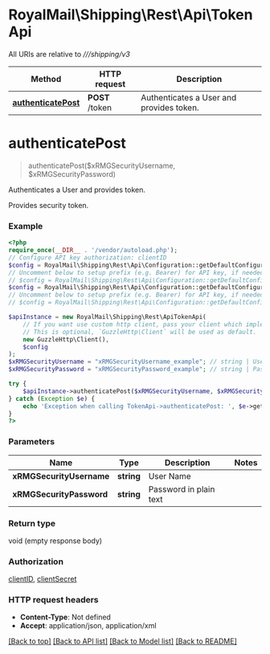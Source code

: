 # RoyalMail\Shipping\Rest\Api\TokenApi

All URIs are relative to *///shipping/v3*

Method | HTTP request | Description
------------- | ------------- | -------------
[**authenticatePost**](TokenApi.md#authenticatePost) | **POST** /token | Authenticates a User and provides token.

# **authenticatePost**
> authenticatePost($xRMGSecurityUsername, $xRMGSecurityPassword)

Authenticates a User and provides token.

Provides security token.

### Example
```php
<?php
require_once(__DIR__ . '/vendor/autoload.php');
// Configure API key authorization: clientID
$config = RoyalMail\Shipping\Rest\Api\Configuration::getDefaultConfiguration()->setApiKey('X-IBM-Client-Id', 'YOUR_API_KEY');
// Uncomment below to setup prefix (e.g. Bearer) for API key, if needed
// $config = RoyalMail\Shipping\Rest\Api\Configuration::getDefaultConfiguration()->setApiKeyPrefix('X-IBM-Client-Id', 'Bearer');// Configure API key authorization: clientSecret
$config = RoyalMail\Shipping\Rest\Api\Configuration::getDefaultConfiguration()->setApiKey('X-IBM-Client-Secret', 'YOUR_API_KEY');
// Uncomment below to setup prefix (e.g. Bearer) for API key, if needed
// $config = RoyalMail\Shipping\Rest\Api\Configuration::getDefaultConfiguration()->setApiKeyPrefix('X-IBM-Client-Secret', 'Bearer');

$apiInstance = new RoyalMail\Shipping\Rest\ApiTokenApi(
    // If you want use custom http client, pass your client which implements `GuzzleHttp\ClientInterface`.
    // This is optional, `GuzzleHttp\Client` will be used as default.
    new GuzzleHttp\Client(),
    $config
);
$xRMGSecurityUsername = "xRMGSecurityUsername_example"; // string | User Name
$xRMGSecurityPassword = "xRMGSecurityPassword_example"; // string | Password in plain text

try {
    $apiInstance->authenticatePost($xRMGSecurityUsername, $xRMGSecurityPassword);
} catch (Exception $e) {
    echo 'Exception when calling TokenApi->authenticatePost: ', $e->getMessage(), PHP_EOL;
}
?>
```

### Parameters

Name | Type | Description  | Notes
------------- | ------------- | ------------- | -------------
 **xRMGSecurityUsername** | **string**| User Name |
 **xRMGSecurityPassword** | **string**| Password in plain text |

### Return type

void (empty response body)

### Authorization

[clientID](../../README.md#clientID), [clientSecret](../../README.md#clientSecret)

### HTTP request headers

 - **Content-Type**: Not defined
 - **Accept**: application/json, application/xml

[[Back to top]](#) [[Back to API list]](../../README.md#documentation-for-api-endpoints) [[Back to Model list]](../../README.md#documentation-for-models) [[Back to README]](../../README.md)

